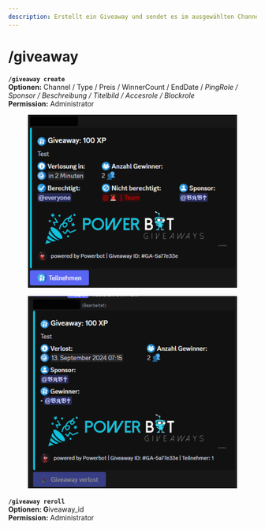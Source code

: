```yaml
---
description: Erstellt ein Giveaway und sendet es im ausgewählten Channel
---
```


# /giveaway

**`/giveaway create`**\
**Optionen:** Channel / Type / Preis / WinnerCount / EndDate / _PingRole / Sponsor / Beschreibung / Titelbild / Accesrole / Blockrole_\
**Permission:** Administrator

<div align="left">

<figure><img src="../../.gitbook/assets/Discord_QSvWmDZnnN.png" alt=""><figcaption></figcaption></figure>

</div>

<div align="left">

<figure><img src="../../.gitbook/assets/Discord_SM0fhwXBdg.png" alt=""><figcaption></figcaption></figure>

</div>

**`/giveaway reroll`**\
**Optionen: G**iveaway\_id\
**Permission:** Administrator
